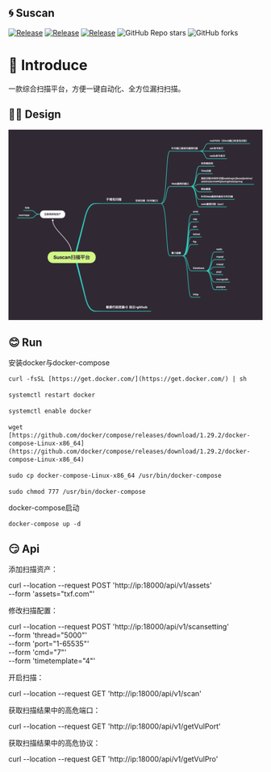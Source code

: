 ## 🌀 Suscan 
<a href="https://github.com/tangxiaofeng7/Suscan"><img alt="Release" src="https://img.shields.io/badge/golang-1.16-9cf"></a>
<a href="hhttps://github.com/tangxiaofeng7/Suscan"><img alt="Release" src="https://img.shields.io/badge/Suscan-1.0-ff69b4"></a>
<a href="https://github.com/tangxiaofeng7/Suscan"><img alt="Release" src="https://img.shields.io/badge/LICENSE-GPL-important"></a>
![GitHub Repo stars](https://img.shields.io/github/stars/tangxiaofeng7/Suscan?color=success)
![GitHub forks](https://img.shields.io/github/forks/tangxiaofeng7/Suscan)  
#  👻 Introduce
一款综合扫描平台，方便一键自动化、全方位漏扫扫描。

## 🏃🏼 Design
![](images/index.png)

## 😊 Run
安装docker与docker-compose
```
curl -fsSL [https://get.docker.com/](https://get.docker.com/) | sh  

systemctl restart docker  

systemctl enable docker  

wget [https://github.com/docker/compose/releases/download/1.29.2/docker-compose-Linux-x86_64](https://github.com/docker/compose/releases/download/1.29.2/docker-compose-Linux-x86_64)

sudo cp docker-compose-Linux-x86_64 /usr/bin/docker-compose

sudo chmod 777 /usr/bin/docker-compose
```

docker-compose启动
```
docker-compose up -d
```

## 😏 Api
添加扫描资产：

curl --location --request POST 'http://ip:18000/api/v1/assets' \
--form 'assets="txf.com"'

修改扫描配置：

curl --location --request POST 'http://ip:18000/api/v1/scansetting' \
--form 'thread="5000"' \
--form 'port="1-65535"' \
--form 'cmd="7"' \
--form 'timetemplate="4"'

开启扫描：

curl --location --request GET 'http://ip:18000/api/v1/scan'

获取扫描结果中的高危端口：

curl --location --request GET 'http://ip:18000/api/v1/getVulPort'

获取扫描结果中的高危协议：

curl --location --request GET 'http://ip:18000/api/v1/getVulPro'